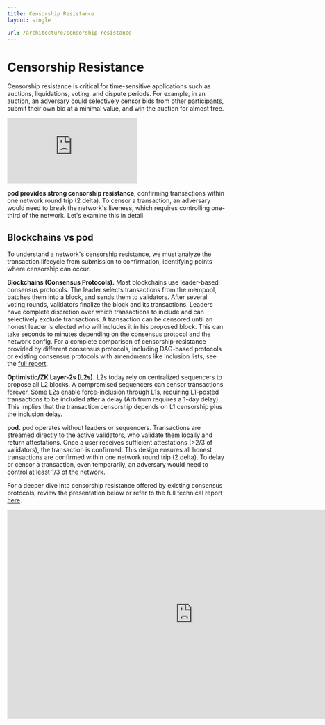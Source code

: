 ```yaml
---
title: Censorship Resistance
layout: single

url: /architecture/censorship-resistance
---
```

# Censorship Resistance

Censorship resistance is critical for time-sensitive applications such as auctions, 
liquidations, voting, and dispute periods. For example, in an auction, 
an adversary could selectively censor bids from other participants, submit 
their own bid at a minimal value, and win the auction for almost free. 

<div class='embed-container'><iframe src="https://player.vimeo.com/video/1034094359" frameborder="0" allow="autoplay; fullscreen; picture-in-picture" allowfullscreen></iframe></div>

**pod provides strong censorship resistance**, confirming transactions within one 
network round trip (2 delta). To censor a transaction, an adversary would need 
to break the network's liveness, which requires controlling one-third of the network. 
Let's examine this in detail.

## Blockchains vs pod

To understand a network's censorship resistance, we must analyze the transaction lifecycle 
from submission to confirmation, identifying points where censorship can occur.

**Blockchains (Consensus Protocols).** Most blockchains use leader-based consensus protocols. 
The leader selects transactions from the mempool, batches them into a block, and sends 
them to validators. After several voting rounds, validators finalize the block and its 
transactions. Leaders have complete discretion over which transactions to include and 
can selectively exclude transactions. A transaction can be censored until 
an honest leader is elected who will includes it in his proposed block. This can take
seconds to minutes depending on the consensus protocol and the network config. 
For a complete comparison of censorship-resistance provided by different consensus protocols, 
including DAG-based protocols or existing consensus protocols with amendments like inclusion lists, 
see the [full report](https://www.commonprefix.com/static/clients/flashbots/flashbots_report.pdf).

**Optimistic/ZK Layer-2s (L2s).** L2s today rely on centralized sequencers to propose all L2 blocks. 
A compromised sequencers can censor transactions forever. Some L2s enable 
force-inclusion through L1s, requiring L1-posted transactions to be included after a delay 
(Arbitrum requires a 1-day delay). This implies that the transaction censorship depends on L1 censorship 
plus the inclusion delay.

**pod.** pod operates without leaders or sequencers. Transactions are streamed directly 
to the active validators, who validate them locally and return attestations. Once a user 
receives sufficient attestations (>2/3 of validators), the transaction is confirmed. 
This design ensures all honest transactions are confirmed within one network round trip 
(2 delta). To delay or censor a transaction, even temporarily, an adversary would need 
to control at least 1/3 of the network. 

For a deeper dive into censorship resistance offered by existing consensus protocols, 
review the presentation below or refer to the full technical report 
[here](https://www.commonprefix.com/static/clients/flashbots/flashbots_report.pdf).

<div class='embed-container'><iframe src="https://www.youtube.com/embed/O4MUHwJMgkI" width="853" height="480" frameborder="0" allow="autoplay; fullscreen; picture-in-picture" allowfullscreen></iframe></div>
